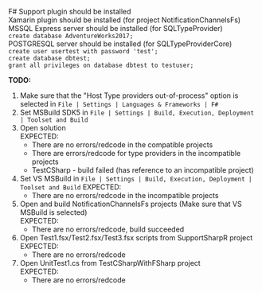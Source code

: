 F# Support plugin should be installed <br />
Xamarin plugin should be installed (for project NotificationChannelsFs) <br />
MSSQL Express server should be installed (for SQLTypeProvider) <br />
   `create database AdventureWorks2017;` <br />
POSTGRESQL server should be installed (for SQLTypeProviderCore) <br />
   `create user usertest with password 'test';` <br />
   `create database dbtest;` <br />
   `grant all privileges on database dbtest to testuser;` <br />


**TODO:**
1. Make sure that the "Host Type providers out-of-process" option is selected in `File | Settings | Languages & Frameworks | F#`
2. Set MSBuild SDK5 in `File | Settings | Build, Execution, Deployment | Toolset and Build`
3. Open solution <br />
   EXPECTED: 
     - There are no errors/redcode in the compatible projects
     - There are errors/redcode for type providers in the incompatible projects
     - TestCSharp - build failed (has reference to an incompatible project)
4. Set VS MSBuild in `File | Settings | Build, Execution, Deployment | Toolset and Build`
   EXPECTED:
     - There are no errors/redcode in the incompatible projects
5. Open and build NotificationChannelsFs projects (Make sure that VS MSBuild is selected)<br />
   EXPECTED:
     - There are no errors/redcode, build succeeded
6. Open Test1.fsx/Test2.fsx/Test3.fsx scripts from SupportSharpR project<br />
   EXPECTED:
     - There are no errors/redcode
7. Open UnitTest1.cs from TestCSharpWithFSharp project<br />
    EXPECTED:
     - There are no errors/redcode
